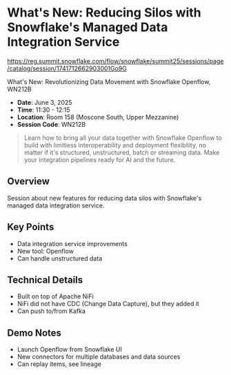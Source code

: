 # What's New: Reducing Silos with Snowflake's Managed Data Integration Service

https://reg.summit.snowflake.com/flow/snowflake/summit25/sessions/page/catalog/session/1741712662903001Go9G

What's New: Revolutionizing Data Movement with Snowflake Openflow, WN212B

- **Date**: June 3, 2025
- **Time**: 11:30 - 12:15
- **Location**: Room 158 (Moscone South, Upper Mezzanine)
- **Session Code**: WN212B

> Learn how to bring all your data together with Snowflake Openflow to build with limitless interoperability and deployment flexibility, no matter if it's structured, unstructured, batch or streaming data. Make your integration pipelines ready for AI and the future.

## Overview

Session about new features for reducing data silos with Snowflake's managed data integration service.

## Key Points

- Data integration service improvements
- New tool: Openflow
- Can handle unstructured data

## Technical Details

- Built on top of Apache NiFi
- NiFi did not have CDC (Change Data Capture), but they added it
- Can push to/from Kafka

## Demo Notes

- Launch Openflow from Snowflake UI
- New connectors for multiple databases and data sources
- Can replay items, see lineage
